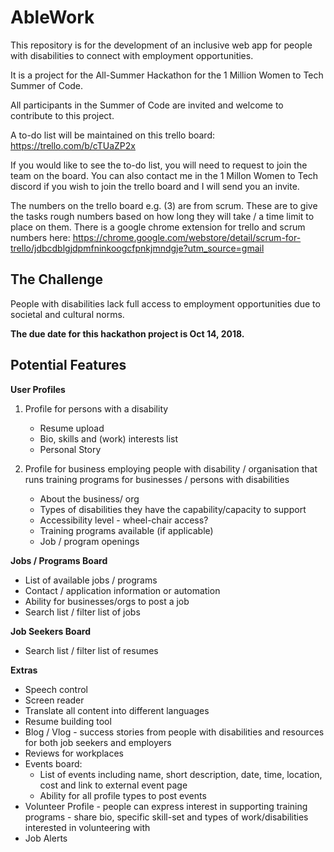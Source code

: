 # AbleWork

This repository is for the development of an inclusive web app for people with disabilities to connect with employment opportunities.

It is a project for the All-Summer Hackathon for the 1 Million Women to Tech Summer of Code.

All participants in the Summer of Code are invited and welcome to contribute to this project.

A to-do list will be maintained on this trello board: https://trello.com/b/cTUaZP2x

If you would like to see the to-do list, you will need to request to join the team on the board. You can also contact me in the 1 Millon Women to Tech discord if you wish to join the trello board and I will send you an invite.

The numbers on the trello board e.g. (3) are from scrum. These are to give the tasks rough numbers based on how long they will take / a time limit to place on them. There is a google chrome extension for trello and scrum numbers here: https://chrome.google.com/webstore/detail/scrum-for-trello/jdbcdblgjdpmfninkoogcfpnkjmndgje?utm_source=gmail

## The Challenge
People with disabilities lack full access to employment opportunities due to societal and cultural norms.


**The due date for this hackathon project is Oct 14, 2018.**

## Potential Features

**User Profiles**
1. Profile for persons with a disability
    * Resume upload
    * Bio, skills and (work) interests list
    * Personal Story

2. Profile for business employing people with disability / organisation that runs training programs for businesses / persons with disabilities
    * About the business/ org
    * Types of disabilities they have the capability/capacity to support
    * Accessibility level - wheel-chair access?
    * Training programs available (if applicable)
    * Job / program openings



**Jobs / Programs Board**
* List of available jobs / programs
* Contact / application information or automation
* Ability for businesses/orgs to post a job
* Search list / filter list of jobs



**Job Seekers Board**
* Search list / filter list of resumes



**Extras**
* Speech control
* Screen reader
* Translate all content into different languages
* Resume building tool
* Blog / Vlog - success stories from people with disabilities and resources for both job seekers and employers
* Reviews for workplaces
* Events board:
    * List of events including name, short description, date, time, location, cost and link to external event page
    * Ability for all profile types to post events
* Volunteer Profile - people can express interest in supporting training programs - share bio, specific skill-set and types of work/disabilities interested in volunteering with
* Job Alerts
